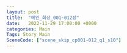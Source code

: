 ```yaml
---
layout: post
title:  "메인_회상_001~012장"
date:   2022-11-29 17:00:00 +0000
categories: Main
Tags: Story Main
SceneCode: ["scene_skip_cp001-012_q1_s10"]
---
```

